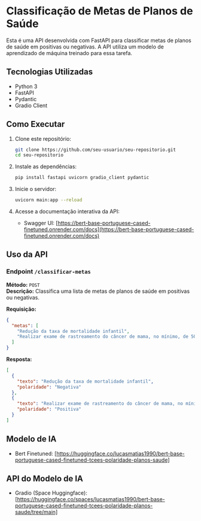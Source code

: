 # Classificação de Metas de Planos de Saúde

Esta é uma API desenvolvida com FastAPI para classificar metas de planos de saúde em positivas ou negativas. A API utiliza um modelo de aprendizado de máquina treinado para essa tarefa.

## Tecnologias Utilizadas

- Python 3
- FastAPI
- Pydantic
- Gradio Client


## Como Executar

1. Clone este repositório:
   ```sh
   git clone https://github.com/seu-usuario/seu-repositorio.git
   cd seu-repositorio
   ```

2. Instale as dependências:
   ```sh
   pip install fastapi uvicorn gradio_client pydantic
   ```

3. Inicie o servidor:
   ```sh
   uvicorn main:app --reload
   ```

4. Acesse a documentação interativa da API:
   - Swagger UI: [https://bert-base-portuguese-cased-finetuned.onrender.com/docs](https://bert-base-portuguese-cased-finetuned.onrender.com/docs)

## Uso da API

### Endpoint `/classificar-metas`

**Método:** `POST`  
**Descrição:** Classifica uma lista de metas de planos de saúde em positivas ou negativas.

**Requisição:**

```json
{
  "metas": [
    "Redução da taxa de mortalidade infantil",
    "Realizar exame de rastreamento do câncer de mama, no mínimo, de 50% da população alvo feminina de 50 a 69 anos anualmente"
  ]
}
```

**Resposta:**

```json
[
  {
    "texto": "Redução da taxa de mortalidade infantil",
    "polaridade": "Negativa"
  },
  {
    "texto": "Realizar exame de rastreamento do câncer de mama, no mínimo, de 50% da população alvo feminina de 50 a 69 anos anualmente",
    "polaridade": "Positiva"
  }
]
```
## Modelo de IA 

- Bert Finetuned: [https://huggingface.co/lucasmatias1990/bert-base-portuguese-cased-finetuned-tcees-polaridade-planos-saude]

## API do Modelo de IA

- Gradio (Space Huggingface): [https://huggingface.co/spaces/lucasmatias1990/bert-base-portuguese-cased-finetuned-tcees-polaridade-planos-saude/tree/main]

